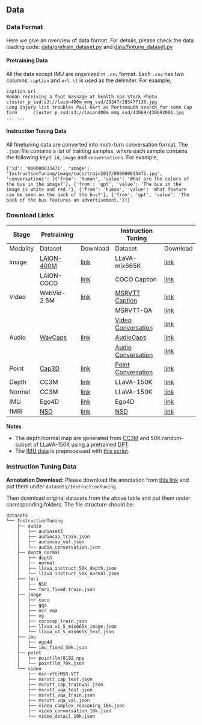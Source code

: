 ## Data

### Data Format
Here we give an overview of data format. For details, please check the data loading code: [data/pretrain_dataset.py]() and [data/fintune_dataset.py]()

#### Pretraining Data
All the data except IMU are organized in `.csv` format. Each `.csv` has two columns: `caption` and `url`. `\t` is used as the delimiter. For example,
```
caption url
Woman receiving a foot massage at health spa Stock Photo     cluster_p_ssd:s3://laion400m_mmg_ssd/29347/293477138.jpg
Long injury list troubles Paul Hart as Portsmouth search for some Cup form      cluster_p_ssd:s3://laion400m_mmg_ssd/43069/430692001.jpg
... ...
```

#### Instruction Tuning Data
All finetuning data are converted into multi-turn conversation format. The `.json` file contains a list of training samples, where each sample contains the following keys: `id`, `image` and `conversations`. For example,
```
{'id': '000000033471', 'image': 'InstructionTuning/image/coco/train2017/000000033471.jpg', 'conversations': [{'from': 'human', 'value': 'What are the colors of the bus in the image?'}, {'from': 'gpt', 'value': 'The bus in the image is white and red.'}, {'from': 'human', 'value': 'What feature can be seen on the back of the bus?'}, {'from': 'gpt', 'value': 'The back of the bus features an advertisement.'}]}
```


### Download Links

| Stage    | Pretraining    |          | Instruction Tuning         |          |
|----------|-------------|----------|--------------------|----------|
| Modality | Dataset     | Download | Dataset            | Download |
| Image    | [LAION-400M](https://laion.ai/blog/laion-400-open-dataset)  | [link](https://github.com/rom1504/img2dataset/blob/main/dataset_examples/laion400m.md)     | LLaVA-mix665K      | [link](https://github.com/haotian-liu/LLaVA#visual-instruction-tuning)     |
|          | LAION-COCO  | [link](https://laion.ai/blog/laion-coco)     | COCO Caption       | [link](https://cocodataset.org/#download)     |
| Video    | WebVid-2.5M | [link](https://github.com/m-bain/webvid)     | [MSRVTT Caption](https://www.microsoft.com/en-us/research/publication/msr-vtt-a-large-video-description-dataset-for-bridging-video-and-language/)     | [link](https://www.mediafire.com/folder/h14iarbs62e7p/shared)     |
|          |             |          | MSRVTT-QA          | [link](https://github.com/xudejing/video-question-answering)     |
|          |             |          | [Video Conversation](https://github.com/joez17/ChatBridge/blob/main/custom_datasets/valor_data/DATASET.md#download-multis) | [link](https://drive.google.com/file/d/1C7k8flfITJ1GxMwFSvEmBFGyevDZl1ke/view?usp=drive_link)     |
| Audio    | [WavCaps](https://github.com/XinhaoMei/WavCaps)     |  [link](https://huggingface.co/datasets/cvssp/WavCaps)    | [AudioCaps](https://audiocaps.github.io/)          | [link](https://github.com/cdjkim/audiocaps)     |
|          |             |          | [Audio Conversation](https://github.com/joez17/ChatBridge/blob/main/custom_datasets/valor_data/DATASET.md#download-multis) | [link](https://drive.google.com/file/d/1C7k8flfITJ1GxMwFSvEmBFGyevDZl1ke/view?usp=drive_link)     |
| Point    | [Cap3D](https://github.com/crockwell/Cap3D)       | [link](https://huggingface.co/datasets/RunsenXu/PointLLM/tree/main)     | [Point Conversation](https://github.com/OpenRobotLab/PointLLM) | [link](https://huggingface.co/datasets/RunsenXu/PointLLM)     |
| Depth    | CC3M        | [link](https://github.com/rom1504/img2dataset/blob/main/dataset_examples/cc3m.md)     | LLaVA-150K         | [link](https://huggingface.co/datasets/liuhaotian/LLaVA-Instruct-150K)     |
| Normal   | CC3M        | [link](https://github.com/rom1504/img2dataset/blob/main/dataset_examples/cc3m.md)     | LLaVA-150K         | [link](https://huggingface.co/datasets/liuhaotian/LLaVA-Instruct-150K)     |
| IMU      | Ego4D       | [link](https://ego4d-data.org/docs/data/imu/)     | Ego4D              | [link](https://ego4d-data.org/docs/data/imu/)     |
| fMRI     | [NSD](https://naturalscenesdataset.org)         | [link](https://huggingface.co/datasets/pscotti/naturalscenesdataset)     | [NSD](https://naturalscenesdataset.org)                | [link](https://huggingface.co/datasets/pscotti/naturalscenesdataset)     |

**Notes**
- The depth/normal map are generated from [CC3M](https://github.com/rom1504/img2dataset/blob/main/dataset_examples/cc3m.md) and 50K random-subset of LLaVA-150K using a pretrained [DPT](https://github.com/EPFL-VILAB/omnidata/tree/main/omnidata_tools/torch#run-our-models-on-your-own-image).
- The [IMU data](https://ego4d-data.org/docs/data/imu/) is preprocessed with [this script](https://github.com/facebookresearch/imu2clip/blob/main/dataset/ego4d/preprocessing_scripts/extract_imu.py).


### Instruction Tuning Data

**Annotation Download:** Please download the annotation from [this link](https://huggingface.co/datasets/csuhan/OneLLM_InstructionTuning) and put them under `datasets/InstructionTuning`.

Then download original datasets from the above table and put them under corresponding folders. The file structure should be:

```
datasets
└── InstructionTuning
    ├── audio
    │   ├── audioset2
    │   ├── audiocap_train.json
    │   ├── audiocap_val.json
    │   └── audio_conversation.json
    ├── depth_normal
    │   ├── depth
    │   ├── normal
    │   ├── llava_instruct_50k_depth.json
    │   └── llava_instruct_50k_normal.json
    ├── fmri
    │   ├── NSD
    │   └── fmri_fixed_train.json
    ├── image
    │   ├── coco
    │   ├── gqa
    │   ├── ocr_vqa
    │   ├── vg
    │   ├── cococap_train.json
    │   ├── llava_v1_5_mix665k_image.json
    │   └── llava_v1_5_mix665k_text.json
    ├── imu
    │   ├── ego4d
    │   └── imu_fixed_50k.json
    ├── point
    │   ├── pointllm/8192_npy
    │   └── pointllm_70k.json
    └── video
        ├── msr-vtt/MSR-VTT
        ├── msrvtt_cap_test.json
        ├── msrvtt_cap_trainval.json
        ├── msrvtt_vqa_test.json
        ├── msrvtt_vqa_train.json
        ├── msrvtt_vqa_val.json
        ├── video_complex_reasoning_10k.json
        ├── video_conversation_10k.json
        └── video_detail_10k.json
```
